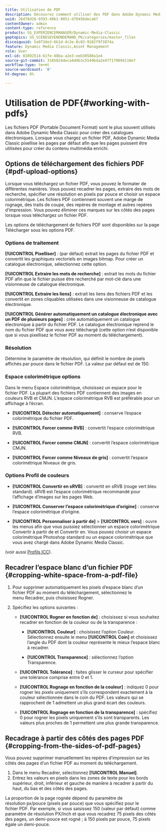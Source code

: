 ```yaml
---
title: Utilisation de PDF
description: Découvrez comment utiliser des PDF dans Adobe Dynamic Media Classic.
uuid: 26d70d28-9393-49b1-9051-d70456deca67
contentOwner: admin
content-type: reference
products: SG_EXPERIENCEMANAGER/Dynamic-Media-Classic
geptopics: SG_SCENESEVENONDEMAND_PK/categories/master_files
discoiquuid: 5a073de3-6b1d-4c3e-8c03-9182f9f3874a
feature: Dynamic Media Classic,Asset Management
role: User
exl-id: 02892514-61fe-48ba-a2e3-eeb30580a1e4
source-git-commit: 3185824deca4d4b3c5549bda2e47f179094110e7
workflow-type: tm+mt
source-wordcount: '0'
ht-degree: 0%

---
```


# Utilisation de PDF{#working-with-pdfs}

Les fichiers PDF (Portable Document Format) sont le plus souvent utilisés dans Adobe Dynamic Media Classic pour créer des catalogues électroniques. Lorsque vous chargez un fichier PDF, Adobe Dynamic Media Classic pixellise les pages par défaut afin que les pages puissent être utilisées pour créer du contenu multimédia enrichi.

## Options de téléchargement des fichiers PDF {#pdf-upload-options}

Lorsque vous téléchargez un fichier PDF, vous pouvez le formater de différentes manières. Vous pouvez recadrer les pages, extraire des mots de recherche, spécifier une résolution en pixels par pouce et choisir un espace colorimétrique. Les fichiers PDF contiennent souvent une marge de rognage, des traits de coupe, des repères de montage et autres repères d’impression. Vous pouvez éliminer ces marques sur les côtés des pages lorsque vous téléchargez un fichier PDF.

Les options de téléchargement de fichiers PDF sont disponibles sur la page Télécharger sous les options PDF.

### Options de traitement

**[!UICONTROL Pixelliser]**  : (par défaut) extrait les pages du fichier PDF et convertit les graphiques vectoriels en images bitmap. Pour créer un catalogue électronique, sélectionnez cette option.

**[!UICONTROL Extraire les mots de recherche]**  : extrait les mots du fichier PDF afin que le fichier puisse être recherché par mot-clé dans une visionneuse de catalogue électronique.

**[!UICONTROL Extraire les liens]**  : extrait les liens des fichiers PDF et les convertit en zones cliquables utilisées dans une visionneuse de catalogue électronique.

**[!UICONTROL Générer automatiquement un catalogue électronique avec un PDF de plusieurs pages]**  : crée automatiquement un catalogue électronique à partir du fichier PDF. Le catalogue électronique reprend le nom du fichier PDF que vous avez téléchargé (cette option n’est disponible que si vous pixellisez le fichier PDF au moment du téléchargement).

### Résolution

Détermine le paramètre de résolution, qui définit le nombre de pixels affichés par pouce dans le fichier PDF. La valeur par défaut est de 150.

### Espace colorimétrique options

Dans le menu Espace colorimétrique, choisissez un espace pour le fichier PDF. La plupart des fichiers PDF contiennent des images en couleurs RVB et CMJN. L’espace colorimétrique RVB est préférable pour un affichage à l’écran.

* **[!UICONTROL Détecter automatiquement]**  : conserve l’espace colorimétrique du fichier PDF.

* **[!UICONTROL Forcer comme RVB]**  : convertit l’espace colorimétrique RVB.

* **[!UICONTROL Forcer comme CMJN]**  : convertit l’espace colorimétrique CMJN.

* **[!UICONTROL Forcer comme Niveaux de gris]**  : convertit l’espace colorimétrique Niveaux de gris.

### Options Profil de couleurs

* **[!UICONTROL Convertir en sRVB]**  : convertit en sRVB (rouge vert bleu standard). sRVB est l’espace colorimétrique recommandé pour l’affichage d’images sur les pages Web.

* **[!UICONTROL Conserver l’espace colorimétrique d’origine]**  : conserve l’espace colorimétrique d’origine.

* **[!UICONTROL Personnaliser à partir de]**  >  **[!UICONTROL vers]**  : ouvre les menus afin que vous puissiez sélectionner un espace colorimétrique Convertir à partir de et Convertir en. Vous pouvez choisir un espace colorimétrique Photoshop standard ou un espace colorimétrique que vous avez chargé dans Adobe Dynamic Media Classic.

(voir aussi [Profils ICC](/help/icc-profiles.md#icc_profiles)).

## Recadrer l’espace blanc d’un fichier PDF {#cropping-white-space-from-a-pdf-file}

1. Pour supprimer automatiquement les pixels d’espace blanc d’un fichier PDF au moment du téléchargement, sélectionnez le menu Recadrer, puis choisissez Rogner.
1. Spécifiez les options suivantes :

   * **[!UICONTROL Rogner en fonction de]**  : choisissez si vous souhaitez recadrer en fonction de la couleur ou de la transparence :

      * **[!UICONTROL Couleur]**  : choisissez l’option Couleur. Sélectionnez ensuite le menu **[!UICONTROL Coin]** et choisissez l’angle du PDF dont la couleur représente le mieux l’espace blanc à recadrer.

      * **[!UICONTROL Transparence]**  : sélectionnez l’option Transparence.
   * **[!UICONTROL Tolérance]**  : faites glisser le curseur pour spécifier une tolérance comprise entre 0 et 1.

   * **[!UICONTROL Rognage en fonction de la couleur]**  : indiquez 0 pour rogner les pixels uniquement s’ils correspondent exactement à la couleur sélectionnée dans le coin du PDF. Les valeurs qui se rapprochent de 1 admettent un plus grand écart des couleurs.

   * **[!UICONTROL Rognage en fonction de la transparence]**  : spécifiez 0 pour rogner les pixels uniquement s’ils sont transparents. Les valeurs plus proches de 1 permettent une plus grande transparence.


## Recadrage à partir des côtés des pages PDF {#cropping-from-the-sides-of-pdf-pages}

Vous pouvez supprimer manuellement les repères d’impression sur les côtés des pages d’un fichier PDF au moment du téléchargement.

1. Dans le menu Recadrer, sélectionnez **[!UICONTROL Manuel]**.
1. Entrez les valeurs en pixels dans les zones de texte pour les bords supérieur, droit, inférieur et gauche de manière à recadrer à partir du haut, du bas et des côtés des pages.

La proportion de la page rognée dépend du paramètre de résolution px/pouce (pixels par pouce) que vous spécifiez pour le fichier PDF. Par exemple, si vous saisissez 150 (valeur par défaut) comme paramètre de résolution PX/Inch et que vous recadrez 75 pixels des côtés des pages, un demi-pouce est rogné ; à 150 pixels par pouce, 75 pixels égale un demi-pouce.
